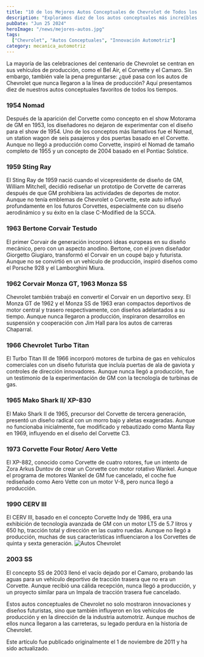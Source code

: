 ```yaml
---
title: "10 de los Mejores Autos Conceptuales de Chevrolet de Todos los Tiempos"
description: "Exploramos diez de los autos conceptuales más increíbles de Chevrolet que mostraron el camino a seguir o fueron callejones sin salida interesantes."
pubDate: "Jun 25 2024"
heroImage: "/news/mejores-autos.jpg"
tags:
  ["Chevrolet", "Autos Conceptuales", "Innovación Automotriz"]
category: mecanica_automotriz
---
```


La mayoría de las celebraciones del centenario de Chevrolet se centran en sus vehículos de producción, como el Bel Air, el Corvette y el Camaro. Sin embargo, también vale la pena preguntarse: ¿qué pasa con los autos de Chevrolet que nunca llegaron a la línea de producción? Aquí presentamos diez de nuestros autos conceptuales favoritos de todos los tiempos.

### 1954 Nomad
Después de la aparición del Corvette como concepto en el show Motorama de GM en 1953, los diseñadores no dejaron de experimentar con el diseño para el show de 1954. Uno de los conceptos más llamativos fue el Nomad, un station wagon de seis pasajeros y dos puertas basado en el Corvette. Aunque no llegó a producción como Corvette, inspiró el Nomad de tamaño completo de 1955 y un concepto de 2004 basado en el Pontiac Solstice.

### 1959 Sting Ray
El Sting Ray de 1959 nació cuando el vicepresidente de diseño de GM, William Mitchell, decidió rediseñar un prototipo de Corvette de carreras después de que GM prohibiera las actividades de deportes de motor. Aunque no tenía emblemas de Chevrolet o Corvette, este auto influyó profundamente en los futuros Corvettes, especialmente con su diseño aerodinámico y su éxito en la clase C-Modified de la SCCA.

### 1963 Bertone Corvair Testudo
El primer Corvair de generación incorporó ideas europeas en su diseño mecánico, pero con un aspecto anodino. Bertone, con el joven diseñador Giorgetto Giugiaro, transformó el Corvair en un coupé bajo y futurista. Aunque no se convirtió en un vehículo de producción, inspiró diseños como el Porsche 928 y el Lamborghini Miura.

### 1962 Corvair Monza GT, 1963 Monza SS
Chevrolet también trabajó en convertir el Corvair en un deportivo sexy. El Monza GT de 1962 y el Monza SS de 1963 eran compactos deportivos de motor central y trasero respectivamente, con diseños adelantados a su tiempo. Aunque nunca llegaron a producción, inspiraron desarrollos en suspensión y cooperación con Jim Hall para los autos de carreras Chaparral.

### 1966 Chevrolet Turbo Titan
El Turbo Titan III de 1966 incorporó motores de turbina de gas en vehículos comerciales con un diseño futurista que incluía puertas de ala de gaviota y controles de dirección innovadores. Aunque nunca llegó a producción, fue un testimonio de la experimentación de GM con la tecnología de turbinas de gas.

### 1965 Mako Shark II/ XP-830
El Mako Shark II de 1965, precursor del Corvette de tercera generación, presentó un diseño radical con un morro bajo y aletas exageradas. Aunque no funcionaba inicialmente, fue modificado y rebautizado como Manta Ray en 1969, influyendo en el diseño del Corvette C3.

### 1973 Corvette Four Rotor/ Aero Vette
El XP-882, conocido como Corvette de cuatro rotores, fue un intento de Zora Arkus Duntov de crear un Corvette con motor rotativo Wankel. Aunque el programa de motores Wankel de GM fue cancelado, el coche fue rediseñado como Aero Vette con un motor V-8, pero nunca llegó a producción.

### 1990 CERV III
El CERV III, basado en el concepto Corvette Indy de 1986, era una exhibición de tecnología avanzada de GM con un motor LT5 de 5.7 litros y 650 hp, tracción total y dirección en las cuatro ruedas. Aunque no llegó a producción, muchas de sus características influenciaron a los Corvettes de quinta y sexta generación.
![Autos Chevrolet](/news/cerv.jpg)

### 2003 SS
El concepto SS de 2003 llenó el vacío dejado por el Camaro, probando las aguas para un vehículo deportivo de tracción trasera que no era un Corvette. Aunque recibió una cálida recepción, nunca llegó a producción, y un proyecto similar para un Impala de tracción trasera fue cancelado.

Estos autos conceptuales de Chevrolet no solo mostraron innovaciones y diseños futuristas, sino que también influyeron en los vehículos de producción y en la dirección de la industria automotriz. Aunque muchos de ellos nunca llegaron a las carreteras, su legado perdura en la historia de Chevrolet.

Este artículo fue publicado originalmente el 1 de noviembre de 2011 y ha sido actualizado.
